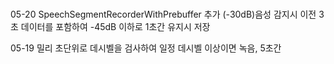 ###
05-20
SpeechSegmentRecorderWithPrebuffer 추가
(-30dB)음성 감지시 이전 3초 데이터를 포함하여 -45dB 이하로 1초간 유지시 저장

05-19
밀리 초단위로 데시벨을 검사하여 일정 데시벨 이상이면 녹음, 5초간
